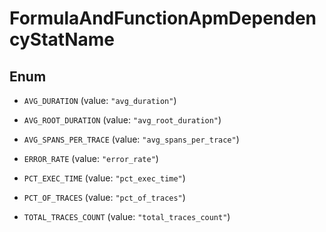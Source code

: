 # FormulaAndFunctionApmDependencyStatName

## Enum

- `AVG_DURATION` (value: `"avg_duration"`)

- `AVG_ROOT_DURATION` (value: `"avg_root_duration"`)

- `AVG_SPANS_PER_TRACE` (value: `"avg_spans_per_trace"`)

- `ERROR_RATE` (value: `"error_rate"`)

- `PCT_EXEC_TIME` (value: `"pct_exec_time"`)

- `PCT_OF_TRACES` (value: `"pct_of_traces"`)

- `TOTAL_TRACES_COUNT` (value: `"total_traces_count"`)
